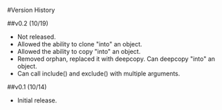 #Version History

##v0.2 (10/19)
* Not released.
* Allowed the ability to clone "into" an object.
* Allowed the ability to copy "into" an object.
* Removed orphan, replaced it with deepcopy. Can deepcopy "into" an object.
* Can call include() and exclude() with multiple arguments.

##v0.1 (10/14)
* Initial release.
